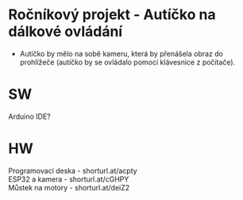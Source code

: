 # Ročníkový projekt - Autíčko na dálkové ovládání
- Autíčko by mělo na sobě kameru, která by přenášela obraz do prohlížeče (autíčko by se ovládalo pomocí klávesnice z počítače).

# SW
Arduino IDE?


# HW
Programovací deska - shorturl.at/acpty  
ESP32 a kamera - shorturl.at/cGHPY  
Můstek na motory - shorturl.at/deiZ2  
